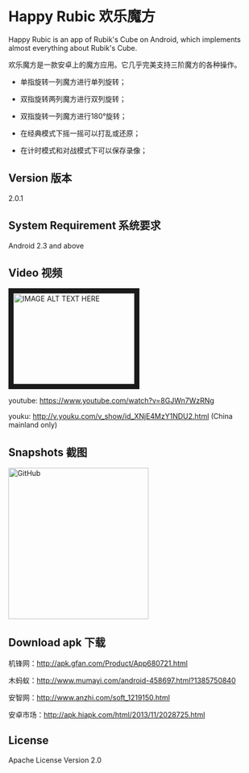 Happy Rubic 欢乐魔方
=========
Happy Rubic is an app of Rubik's Cube on Android, which implements almost everything about Rubik's Cube.


欢乐魔方是一款安卓上的魔方应用。它几乎完美支持三阶魔方的各种操作。
  - 单指旋转一列魔方进行单列旋转；

  - 双指旋转两列魔方进行双列旋转；

  - 双指旋转一列魔方进行180°旋转；

  - 在经典模式下摇一摇可以打乱或还原；

  - 在计时模式和对战模式下可以保存录像；


Version 版本
----

2.0.1

System Requirement 系统要求
----
Android 2.3 and above

Video 视频
--------------


<a href="http://www.youtube.com/watch?feature=player_embedded&v=8GJWn7WzRNg
" target="_blank"><img src="http://img.youtube.com/vi/8GJWn7WzRNg/0.jpg" 
alt="IMAGE ALT TEXT HERE" width="240" height="180" border="10" /></a>

youtube: https://www.youtube.com/watch?v=8GJWn7WzRNg

youku: http://v.youku.com/v_show/id_XNjE4MzY1NDU2.html (China mainland only)

Snapshots 截图
--------------

 <img src="https://github.com/flexwang/HappyRubik/raw/master/snapshots/battle.png" alt="GitHub" title="battle" width="278" height="300" />  

Download apk 下载
----

机锋网：http://apk.gfan.com/Product/App680721.html

木蚂蚁：http://www.mumayi.com/android-458697.html?1385750840

安智网：http://www.anzhi.com/soft_1219150.html

安卓市场：http://apk.hiapk.com/html/2013/11/2028725.html

License
----

Apache License Version 2.0


    
